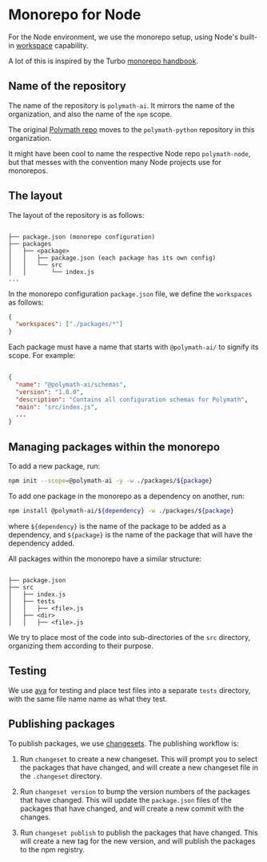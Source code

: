 # Monorepo for Node

For the Node environment, we use the monorepo setup, using Node's built-in
[workspace](https://docs.npmjs.com/cli/v9/using-npm/workspaces?v=true) capability.

A lot of this is inspired by the Turbo [monorepo handbook](https://turbo.build/repo/docs/handbook).

## Name of the repository

The name of the repository is `polymath-ai`. It mirrors the name of the organization, and also the name of the `npm` scope.

The original [Polymath repo](https://github.com/dglazkov/polymath) moves to the `polymath-python` repository in this organization.

It might have been cool to name the respective Node repo `polymath-node`, but that messes with the convention many Node projects use for monorepos.

## The layout

The layout of the repository is as follows:

```text

├── package.json (monorepo configuration)
├── packages
│   ├── <package>
│   │   ├── package.json (each package has its own config)
│   │   └── src
│   │       └── index.js
...

```

In the monorepo configuration `package.json` file, we define the `workspaces` as follows:

```json
{
  "workspaces": ["./packages/*"]
}
```

Each package must have a name that starts with `@polymath-ai/` to signify its scope. For example:

```json

{
  "name": "@polymath-ai/schemas",
  "version": "1.0.0",
  "description": "Contains all configuration schemas for Polymath",
  "main": "src/index.js",
  ...
}

```

## Managing packages within the monorepo

To add a new package, run:

```bash
npm init --scope=@polymath-ai -y -w ./packages/${package}
```

To add one package in the monorepo as a dependency on another, run:

```bash
npm install @polymath-ai/${dependency} -w ./packages/${package}
```

where `${dependency}` is the name of the package to be added as a dependency, and `${package}` is the name of the package that will have the dependency added.

All packages within the monorepo have a similar structure:

```text

├── package.json
├── src
│   ├── index.js
│   ├── tests
│   │   ├── <file>.js
│   ├── <dir>
│   │   ├── <file>.js

```

We try to place most of the code into sub-directories of the `src` directory, organizing them according to their purpose.

## Testing

We use [ava](https://github.com/avajs/ava) for testing and place test files into a separate `tests` directory, with the same file name name as what they test. 

## Publishing packages

To publish packages, we use [changesets](https://github.com/changesets/changesets). The publishing workflow is:

1. Run `changeset` to create a new changeset. This will prompt you to select the packages that have changed, and will create a new changeset file in the `.changeset` directory.

2. Run `changeset version` to bump the version numbers of the packages that have changed. This will update the `package.json` files of the packages that have changed, and will create a new commit with the changes.

3. Run `changeset publish` to publish the packages that have changed. This will create a new tag for the new version, and will publish the packages to the npm registry.

